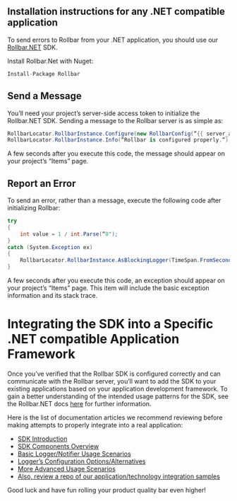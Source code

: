 ## Installation instructions for any .NET compatible application

To send errors to Rollbar from your .NET application, you should use our <a href=“https://github.com/rollbar/Rollbar.NET” target=“_blank” rel=“noopener”>Rollbar.NET</a> SDK.

Install Rollbar.Net with Nuget:

```csharp
Install-Package Rollbar
```

## Send a Message

You’ll need your project’s server-side access token to initialize the Rollbar.NET SDK. Sending
a message to the Rollbar server is as simple as:

```csharp
RollbarLocator.RollbarInstance.Configure(new RollbarConfig(“{{ server_access_token }}“));
RollbarLocator.RollbarInstance.Info(“Rollbar is configured properly.“);
```

A few seconds after you execute this code, the message should appear on your project’s “Items” page.

## Report an Error

To send an error, rather than a message, execute the following code after initializing Rollbar:

```csharp
try
{
    int value = 1 / int.Parse(“0");
}
catch (System.Exception ex)
{
    RollbarLocator.RollbarInstance.AsBlockingLogger(TimeSpan.FromSeconds(1)).Error(ex);
}
```

A few seconds after you execute this code, an exception should appear on your project’s “Items” page.
This item will include the basic exception information and its stack trace.

# Integrating the SDK into a Specific .NET compatible Application Framework

Once you’ve verified that the Rollbar SDK is configured correctly and can communicate with the Rollbar server, you’ll
want to add the SDK to your existing applications based on your application development framework. To gain a better 
understanding of the intended usage patterns for the SDK, see the Rollbar.NET docs <a href=“https://docs.rollbar.com/docs/dotnet” target=“_blank” rel=“noopener”>here</a> for further information.

Here is the list of documentation articles we recommend reviewing before making attempts to properly integrate into a real application:

- <a href=“https://docs.rollbar.com/docs/dotnet” target=“_blank” rel=“noopener”>SDK Introduction</a>
- <a href=“https://docs.rollbar.com/docs/overview” target=“_blank” rel=“noopener”>SDK Components Overview</a>
- <a href=“https://docs.rollbar.com/docs/basic-usage” target=“_blank” rel=“noopener”>Basic Logger/Notifier Usage Scenarios</a>
- <a href=“https://docs.rollbar.com/docs/logger-configuration” target=“_blank” rel=“noopener”>Logger’s Configuration Options/Alternatives</a>
- <a href=“https://docs.rollbar.com/docs/more-advanced-logger-usages” target=“_blank” rel=“noopener”>More Advanced Usage Scenarios</a>
- <a href=“https:https://github.com/rollbar/Rollbar.NET/tree/master/Samples” target=“_blank” rel=“noopener”>Also, review a repo of our application/technology integration samples</a>

Good luck and have fun rolling your product quality bar even higher!
